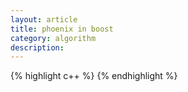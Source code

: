 ```yaml
---
layout: article
title: phoenix in boost
category: algorithm
description: 
---
```


{% highlight c++ %}
{% endhighlight %}


